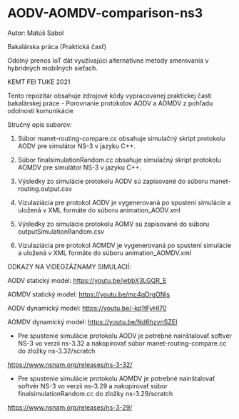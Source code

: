 # AODV-AOMDV-comparison-ns3

Autor: Matúš Sabol

Bakalárska práca (Praktická časť)

Odolný prenos IoT dát využívajúci alternatívne metódy smerovania v hybridných mobilných sieťach.

KEMT FEI TUKE 2021

Tento repozitár obsahuje zdrojové kódy vypracovanej praktickej časti bakalárskej práce - Porovnanie protokolov AODV a AOMDV z pohľadu odolnosti komunikácie


Stručný opis suborov:

1. Súbor manet-routing-compare.cc obsahuje simulačný skript protokolu AODV pre simulátor NS-3 v jazyku C++.

2. Súbor finalsimulationRandom.cc obsahuje simulačný skript protokolu AOMDV pre simulátor NS-3 v jazyku C++.

3. Výsledky zo simulácie protokolu AODV sú zapisované do súboru manet-routing.output.csv

4. Vizulaziácia pre protokol AODV je vygenerovaná po spustení simulácie a uložená v XML formáte do súboru animation_AODV.xml

5. Výsledky zo simulácie protokolu AOMV sú zapisované do súboru outputSimulationRandom.csv

6. Vizulaziácia pre protokol AOMDV je vygenerovaná po spustení simulácie a uložená v XML formáte do súboru animation_AOMDV.xml

ODKAZY NA VIDEOZÁZNAMY SIMULACIÍ:

AODV statický model: https://youtu.be/wbbX3LGQR_E

AOMDV statický model: https://youtu.be/mc4qDrgONjs


AODV dynamický model: https://youtu.be/-kp1tFyHl70

AOMDV dynamický model: https://youtu.be/Nd6hzvnSZEI

 
- Pre spustenie simulácie protokolu AODV je potrebné nainštalovať softvér NS-3 vo verzii ns-3.32 a nakopírovať súbor manet-routing-compare.cc do zložky ns-3.32/scratch

https://www.nsnam.org/releases/ns-3-32/

- Pre spustenie simulácie protokolu AOMDV je potrebné nainštalovať softvér NS-3 vo verzii ns-3.29 a nakopírovať súbor finalsimulationRandom.cc do zložky ns-3.29/scratch

https://www.nsnam.org/releases/ns-3-29/
